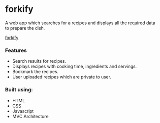 # forkify
A web app which searches for a recipes and displays all the required data to prepare the dish.

[forkify](https://saianirudh-forkify.netlify.app/)

### Features
* Search results for recipes.
* Displays recipes with cooking time, ingredients and servings.
* Bookmark the recipes.
* User uploaded recipes which are private to user.

### Built using:
* HTML
* CSS
* Javascript
* MVC Architecture
